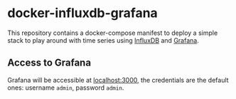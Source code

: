 # docker-influxdb-grafana

This repository contains a docker-compose manifest to deploy a simple stack to
play around with time series using [InfluxDB](https://www.influxdata.com/) and
[Grafana](https://grafana.com/).

## Access to Grafana

Grafana will be accessible at [localhost:3000](localhost:3000), the credentials
are the default ones: username `admin`, password `admin`.
